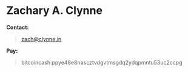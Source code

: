 # Zachary A. Clynne

**Contact:**  

> zach@clynne.in
>

**Pay:**  
> bitcoincash:ppye48e8nascztvdgvtmsgdq2ydqpmntu53uc2ccpg
